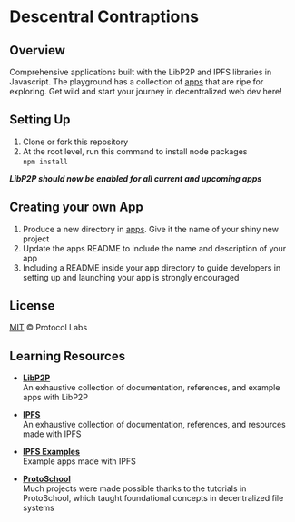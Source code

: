 # Descentral Contraptions
## Overview
Comprehensive applications built with the LibP2P and IPFS libraries in Javascript. The playground has a collection of [apps](/apps) that are ripe for exploring. Get wild and start your journey in decentralized web dev here!

## Setting Up
1. Clone or fork this repository
2. At the root level, run this command to install node packages  
```npm install```

***LibP2P should now be enabled for all current and upcoming apps***

## Creating your own App
1. Produce a new directory in [apps](/apps). Give it the name of your shiny new project
2. Update the apps README to include the name and description of your app
3. Including a README inside your app directory to guide developers in setting up and launching your app is strongly encouraged

## License
[MIT](LICENSE) © Protocol Labs  

## Learning Resources
- **[LibP2P](https://github.com/libp2p)**  
An exhaustive collection of documentation, references, and example apps with LibP2P

- **[IPFS](https://github.com/ipfs)**  
An exhaustive collection of documentation, references, and resources made with IPFS

- **[IPFS Examples](https://github.com/ipfs-examples)**  
Example apps made with IPFS

- **[ProtoSchool](https://proto.school/)**  
Much projects were made possible thanks to the tutorials in ProtoSchool, which taught foundational concepts in decentralized file systems
